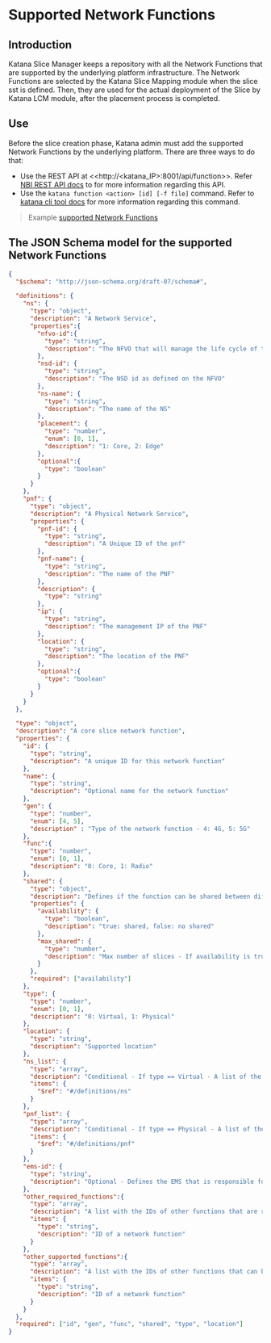 # Supported Network Functions

## Introduction

Katana Slice Manager keeps a repository with all the Network Functions that are supported by the underlying platform infrastructure. The Network Functions are selected by the Katana Slice Mapping module when the slice sst is defined. Then, they are used for the actual deployment of the Slice by Katana LCM module, after the placement process is completed.

## Use

Before the slice creation phase, Katana admin must add the supported Network Functions by the underlying platform. There are three ways to do that:

* Use the REST API at <<http://<katana_IP>:8001/api/function>>. Refer [NBI REST API docs](nbi) to for more information regarding this API.
* Use the `katana function <action> [id] [-f file]` command. Refer to [katana cli tool docs](cli) for more information regarding this command.

> Example [supported Network Functions](https://github.com/medianetlab/katana-slice_manager/tree/master/example_config_files/Functions)

## The JSON Schema model for the supported Network Functions

```json
{
  "$schema": "http://json-schema.org/draft-07/schema#",

  "definitions": {
    "ns": {
      "type": "object",
      "description": "A Network Service",
      "properties":{
        "nfvo-id":{
          "type": "string",
          "description": "The NFVO that will manage the life cycle of the NS"
        },
        "nsd-id": {
          "type": "string",
          "description": "The NSD id as defined on the NFVO"
        },
        "ns-name": {
          "type": "string",
          "description": "The name of the NS"
        },
        "placement": {
          "type": "number",
          "enum": [0, 1],
          "description": "1: Core, 2: Edge"
        },
        "optional":{
          "type": "boolean"
        }
      }
    },
    "pnf": {
      "type": "object",
      "description": "A Physical Network Service",
      "properties": {
        "pnf-id": {
          "type": "string",
          "description": "A Unique ID of the pnf"
        },
        "pnf-name": {
          "type": "string",
          "description": "The name of the PNF"
        },
        "description": {
          "type": "string"
        },
        "ip": {
          "type": "string",
          "description": "The management IP of the PNF"
        },
        "location": {
          "type": "string",
          "description": "The location of the PNF"
        },
        "optional":{
          "type": "boolean"
        }
      }
    }
  },

  "type": "object",
  "description": "A core slice network function",
  "properties": {
    "id": {
      "type": "string",
      "description": "A unique ID for this network function"
    },
    "name": {
      "type": "string",
      "description": "Optional name for the network function"
    },
    "gen": {
      "type": "number",
      "enum": [4, 5],
      "description" : "Type of the network function - 4: 4G, 5: 5G"
    },
    "func":{
      "type": "number",
      "enum": [0, 1],
      "description": "0: Core, 1: Radio"
    },
    "shared": {
      "type": "object",
      "description": "Defines if the function can be shared between different slices",
      "properties": {
        "availability": {
          "type": "boolean",
          "description": "true: shared, false: no shared"
        },
        "max_shared": {
          "type": "number",
          "description": "Max number of slices - If availability is true and max_shared not defined, it will be assumed unlimited availability"
        }
      },
      "required": ["availability"]
    },
    "type": {
      "type": "number",
      "enum": [0, 1],
      "description": "0: Virtual, 1: Physical"
    },
    "location": {
      "type": "string",
      "description": "Supported location"
    },
    "ns_list": {
      "type": "array",
      "description": "Conditional - If type == Virtual - A list of the NSs that will be part of the slice",
      "items": {
        "$ref": "#/definitions/ns"
      }
    },
    "pnf_list": {
      "type": "array",
      "description": "Conditional - If type == Physical - A list of the PNFs that will be part of the slice",
      "items": {
        "$ref": "#/definitions/pnf"
      }
    },
    "ems-id": {
      "type": "string",
      "description": "Optional - Defines the EMS that is responsible for D1&2 configuration"
    },
    "other_required_functions":{
      "type": "array",
      "description": "A list with the IDs of other functions that are required to be deployed along with this",
      "items": {
        "type": "string",
        "description": "ID of a network function"
      }
    },
    "other_supported_functions":{
      "type": "array",
      "description": "A list with the IDs of other functions that can be deployed along with this",
      "items": {
        "type": "string",
        "description": "ID of a network function"
      }
    }
  },
  "required": ["id", "gen", "func", "shared", "type", "location"]
}
```
